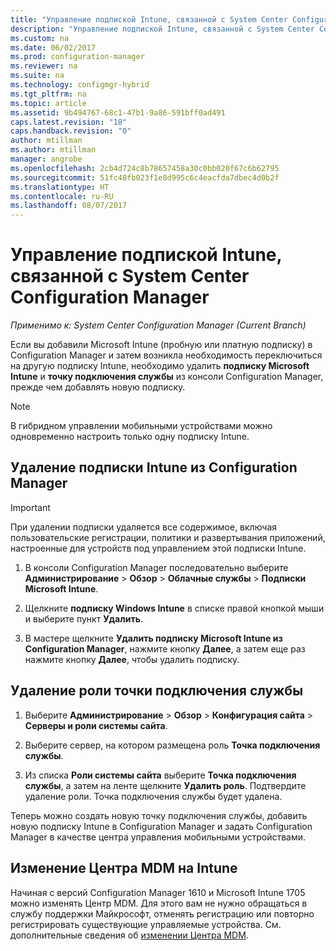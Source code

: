 ```yaml
---
title: "Управление подпиской Intune, связанной с System Center Configuration Manager | Документация Майкрософт"
description: "Управление подпиской Intune, связанной с System Center Configuration Manager."
ms.custom: na
ms.date: 06/02/2017
ms.prod: configuration-manager
ms.reviewer: na
ms.suite: na
ms.technology: configmgr-hybrid
ms.tgt_pltfrm: na
ms.topic: article
ms.assetid: 9b494767-68c1-47b1-9a86-591bff0ad491
caps.latest.revision: "18"
caps.handback.revision: "0"
author: mtillman
ms.author: mtillman
manager: angrobe
ms.openlocfilehash: 2cb4d724c8b78657458a30c0bb020f67c6b62795
ms.sourcegitcommit: 51fc48fb023f1e8d995c6c4eacfda7dbec4d0b2f
ms.translationtype: HT
ms.contentlocale: ru-RU
ms.lasthandoff: 08/07/2017
---
```

# <a name="manage-an-intune-subscription-associated-with-system-center-configuration-manager"></a>Управление подпиской Intune, связанной с System Center Configuration Manager

*Применимо к: System Center Configuration Manager (Current Branch)*

Если вы добавили Microsoft Intune (пробную или платную подписку) в Configuration Manager и затем возникла необходимость переключиться на другую подписку Intune, необходимо удалить **подписку Microsoft Intune** и **точку подключения службы** из консоли Configuration Manager, прежде чем добавлять новую подписку.

> [!NOTE]
> В гибридном управлении мобильными устройствами можно одновременно настроить только одну подписку Intune.

## <a name="how-to-delete-an-intune-subscription-from-configuration-manager"></a>Удаление подписки Intune из Configuration Manager

> [!IMPORTANT]
>  При удалении подписки удаляется все содержимое, включая пользовательские регистрации, политики и развертывания приложений, настроенные для устройств под управлением этой подписки Intune.

1.  В консоли Configuration Manager последовательно выберите **Администрирование** > **Обзор** > **Облачные службы** > **Подписки Microsoft Intune**.

2.  Щелкните **подписку Windows Intune** в списке правой кнопкой мыши и выберите пункт **Удалить**.

3.   В мастере щелкните **Удалить подписку Microsoft Intune из Configuration Manager**, нажмите кнопку **Далее**, а затем еще раз нажмите кнопку **Далее**, чтобы удалить подписку.


## <a name="how-to-remove-the-service-connection-point-role"></a>Удаление роли точки подключения службы

1.  Выберите **Администрирование** > **Обзор** > **Конфигурация сайта** > **Серверы и роли системы сайта**.

2.  Выберите сервер, на котором размещена роль **Точка подключения службы**.

3.  Из списка **Роли системы сайта** выберите **Точка подключения службы**, а затем на ленте щелкните **Удалить роль**. Подтвердите удаление роли. Точка подключения службы будет удалена.

Теперь можно создать новую точку подключения службы, добавить новую подписку Intune в Configuration Manager и задать Configuration Manager в качестве центра управления мобильными устройствами.

## <a name="how-to-change-mdm-authority-to-intune"></a>Изменение Центра MDM на Intune
Начиная с версий Configuration Manager 1610 и Microsoft Intune 1705 можно изменять Центр MDM. Для этого вам не нужно обращаться в службу поддержки Майкрософт, отменять регистрацию или повторно регистрировать существующие управляемые устройства. См. дополнительные сведения об [изменении Центра MDM](/sccm/mdm/deploy-use/change-mdm-authority).
